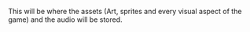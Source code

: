 This will be where the assets (Art, sprites and every visual aspect of the game) and the audio will be stored.